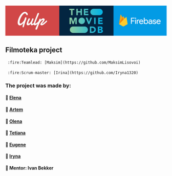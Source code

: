![Banner](./bannner.png)

## Filmoteka project

     :fire:Teamlead: [Maksim](https://github.com/MaksimLisovoi)

     :fire:Scrum-master: [Irina](https://github.com/Iryna1320)

### The project was made by:

#### :small_orange_diamond: [Elena](https://github.com/ElenaKononenko)

#### :small_orange_diamond: [Artem](https://github.com/Matviienko-Artem)

#### :small_orange_diamond: [Olena](https://github.com/leness)

#### :small_orange_diamond: [Tetiana](https://github.com/Tetiana-Lykhovei)

#### :small_orange_diamond: [Eugene](https://github.com/Eugene-36)

#### :small_orange_diamond: [Iryna](https://github.com/Iryna1320)

#### :small_orange_diamond: Mentor: Ivan Bekker
